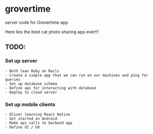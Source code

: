 # grovertime
server code for Grovertime app

Here lies the best cat photo sharing app ever!!!

## TODO:

### Set up server

    - Both lean Ruby on Rails
    - Create a simple app that we can run on our machines and ping for queries
    - Set up database schema
    - Define api for interacting with database
    - Deploy to cloud server

### Set up mobile clients

    - Oliver learning React Native
    - Get started on Android
    - Make api calls to backend app
    - Define UI / UX
